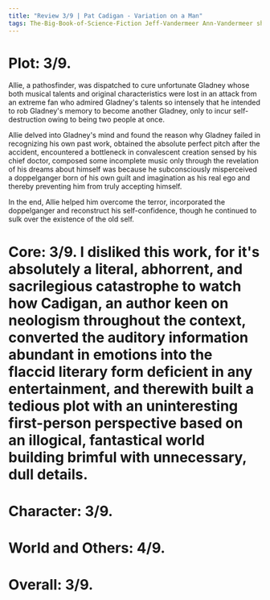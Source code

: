 ```yaml
---
title: "Review 3/9 | Pat Cadigan - Variation on a Man"
tags: The-Big-Book-of-Science-Fiction Jeff-Vandermeer Ann-Vandermeer short-story novelette science-fiction 1953- 1984
---
```



# Plot: 3/9. 
Allie, a pathosfinder, was dispatched to cure unfortunate Gladney whose both musical talents and original characteristics were lost in an attack from an extreme fan who admired Gladney's talents so intensely that he intended to rob Gladney's memory to become another Gladney, only to incur self-destruction owing to being two people at once. 

Allie delved into Gladney's mind and found the reason why Gladney failed in recognizing his own past work, obtained the absolute perfect pitch after the accident, encountered a bottleneck in convalescent creation sensed by his chief doctor, composed some incomplete music only through the revelation of his dreams about himself was because he subconsciously misperceived a doppelganger born of his own guilt and imagination as his real ego and thereby preventing him from truly accepting himself.

In the end, Allie helped him overcome the terror, incorporated the doppelganger and reconstruct his self-confidence, though he continued to sulk over the existence of the old self.

# Core: 3/9. I disliked this work, for it's absolutely a literal, abhorrent, and sacrilegious catastrophe to watch how Cadigan, an author keen on neologism throughout the context, converted the auditory information abundant in emotions into the flaccid literary form deficient in any entertainment, and therewith built a tedious plot with an uninteresting first-person perspective based on an illogical, fantastical world building brimful with unnecessary, dull details.

# Character: 3/9. 

# World and Others: 4/9. 

# Overall: 3/9. 

